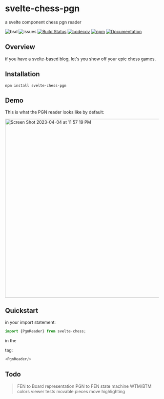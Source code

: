 # svelte-chess-pgn

a svelte component chess pgn reader


![bsd](https://img.shields.io/badge/license-BSD-brightgreen)
![issues](https://img.shields.io/github/issues/soycid/svelte-chess-pgn)
[![Build Status](https://github.com/Soycid/svelte-chess-pgn/workflows/Build%20Status/badge.svg?branch=main)](https://github.com/Soycid/svelte-chess-pgn/actions?query=workflow%3A%22Build+Status%22)
[![codecov](https://codecov.io/gh/Soycid/svelte-chess-pgn/branch/main/graph/badge.svg)](https://codecov.io/gh/Soycid/svelte-chess-pgn)
[![npm](https://img.shields.io/npm/v/svelte-chess-pgn)](https://www.npmjs.com/package/svelte-chess-pgn)
[![Documentation](https://img.shields.io/badge/GitHub%20Pages-222222?style=for-the-badge&logo=GitHub%20Pages&logoColor=white)](https://soycid.github.io/svelte-chess-pgn/out/)

## Overview

if you have a svelte-based blog, let's you show off your epic chess games.

## Installation

```
npm install svelte-chess-pgn
```

## Demo

This is what the PGN reader looks like by default:

<img width="584" alt="Screen Shot 2023-04-04 at 11 57 19 PM" src="https://user-images.githubusercontent.com/42985072/229977476-e53143a9-d804-4965-9f39-e706091a656d.png">

## Quickstart

in your import statement:

```js
import {PgnReader} from svelte-chess;
```

in the <main> tag:

```js
<PgnReader/>
```

## Todo

> FEN to Board representation
> PGN to FEN state machine
> WTM/BTM
> colors
> viewer
> tests
> movable pieces
> move highlighting
